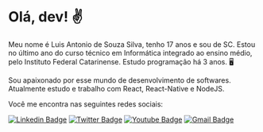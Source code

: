 # Olá, dev! ✌

Meu nome é Luis Antonio de Souza Silva, tenho 17 anos e sou de SC. Estou no último ano do curso técnico em Informática integrado ao ensino médio, pelo Instituto Federal Catarinense. Estudo programação há 3 anos. 🖥️

Sou apaixonado por esse mundo de desenvolvimento de softwares. Atualmente estudo e trabalho com React, React-Native e NodeJS.

Você me encontra nas seguintes redes sociais: 

[![Linkedin Badge](https://img.shields.io/badge/-Luis%20Antonio-0077B5?style=flat-square&logo=Linkedin&logoColor=white&link=https://www.linkedin.com/in/luis-antonio-souza-silva-bb0635197/)](https://www.linkedin.com/in/luis-antonio-souza-silva-bb0635197/) [![Twitter Badge](https://img.shields.io/badge/-@zCOCHIz-1DA1F2?style=flat-square&labelColor=1DA1F2&logo=twitter&logoColor=white&link=https://twitter.com/zCOCHIz)](https://twitter.com/zCOCHIZ)  [![Youtube Badge](https://img.shields.io/badge/-Youtube-FF0000?style=flat-square&labelColor=FF0000&logo=youtube&logoColor=white&link=https://www.youtube.com/channel/UC4NA0sh8n4ZNm76MsFyi2OQ)](https://www.youtube.com/channel/UC4NA0sh8n4ZNm76MsFyi2OQ) [![Gmail Badge](https://img.shields.io/badge/-@zchicoz-E41280?style=flat-square&logo=instagram&logoColor=white&link=https://www.instagram.com/zchicoz/?hl=pt-br)](https://www.instagram.com/zchicoz/?hl=pt-br)
